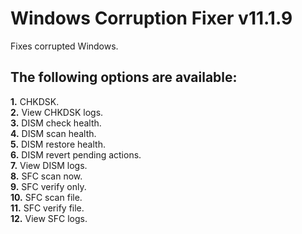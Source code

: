 # Windows Corruption Fixer v11.1.9
Fixes corrupted Windows.

## The following options are available:
**1.** CHKDSK.  
**2.** View CHKDSK logs.  
**3.** DISM check health.  
**4.** DISM scan health.  
**5.** DISM restore health.  
**6.** DISM revert pending actions.  
**7.** View DISM logs.  
**8.** SFC scan now.  
**9.** SFC verify only.  
**10.** SFC scan file.  
**11.** SFC verify file.  
**12.** View SFC logs.
